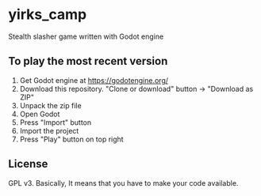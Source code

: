# yirks_camp
Stealth slasher game written with Godot engine

## To play the most recent version
1. Get Godot engine at https://godotengine.org/
2. Download this repository. "Clone or download" button -> "Download as ZIP"
3. Unpack the zip file
4. Open Godot
5. Press "Import" button
6. Import the project
7. Press "Play" button on top right

## License
GPL v3. Basically, It means that you have to make your code available.
